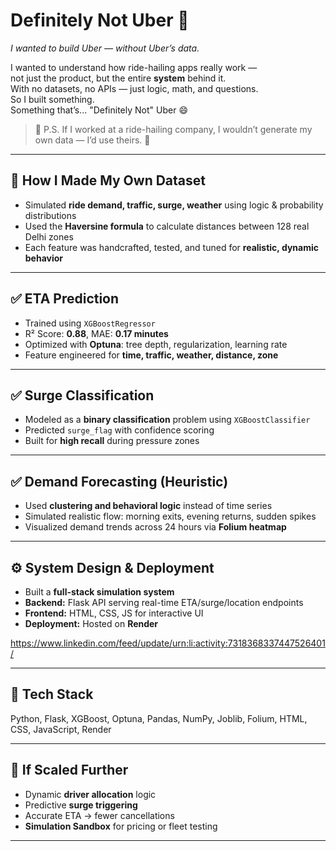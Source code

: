 # Definitely Not Uber 🚖  
*I wanted to build Uber — without Uber’s data.*

I wanted to understand how ride-hailing apps really work —  
not just the product, but the entire **system** behind it.  
With no datasets, no APIs — just logic, math, and questions.  
So I built something.  
Something that’s... "Definitely Not" Uber 😄

> 📝 P.S. If I worked at a ride-hailing company, I wouldn’t generate my own data — I’d use theirs. 🤝

---

## 🧪 How I Made My Own Dataset
- Simulated **ride demand, traffic, surge, weather** using logic & probability distributions  
- Used the **Haversine formula** to calculate distances between 128 real Delhi zones  
- Each feature was handcrafted, tested, and tuned for **realistic, dynamic behavior**

---

## ✅ ETA Prediction
- Trained using `XGBoostRegressor`  
- R² Score: **0.88**, MAE: **0.17 minutes**  
- Optimized with **Optuna**: tree depth, regularization, learning rate  
- Feature engineered for **time, traffic, weather, distance, zone**

---

## ✅ Surge Classification
- Modeled as a **binary classification** problem using `XGBoostClassifier`  
- Predicted `surge_flag` with confidence scoring  
- Built for **high recall** during pressure zones

---

## ✅ Demand Forecasting (Heuristic)
- Used **clustering and behavioral logic** instead of time series  
- Simulated realistic flow: morning exits, evening returns, sudden spikes  
- Visualized demand trends across 24 hours via **Folium heatmap**

---

## ⚙️ System Design & Deployment
- Built a **full-stack simulation system**
- **Backend:** Flask API serving real-time ETA/surge/location endpoints  
- **Frontend:** HTML, CSS, JS for interactive UI  
- **Deployment:** Hosted on **Render**

https://www.linkedin.com/feed/update/urn:li:activity:7318368337447526401/


---

## 🧰 Tech Stack  
Python, Flask, XGBoost, Optuna, Pandas, NumPy, Joblib, Folium, HTML, CSS, JavaScript, Render

---

## 🚀 If Scaled Further  
- Dynamic **driver allocation** logic  
- Predictive **surge triggering**  
- Accurate ETA → fewer cancellations  
- **Simulation Sandbox** for pricing or fleet testing


---

